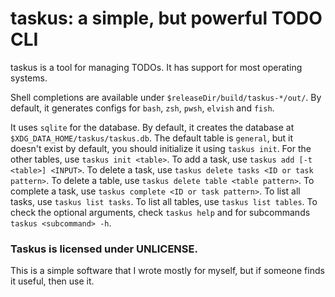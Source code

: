 # taskus: a simple, but powerful TODO CLI

taskus is a tool for managing TODOs. It has support for most operating systems.

Shell completions are available under `$releaseDir/build/taskus-*/out/`. By default, it generates configs for `bash`, `zsh`, `pwsh`, `elvish` and `fish`.

It uses `sqlite` for the database. By default, it creates the database at `$XDG_DATA_HOME/taskus/taskus.db`.
The default table is `general`, but it doesn't exist by default, you should initialize it using `taskus init`.
For the other tables, use `taskus init <table>`.
To add a task, use `taskus add [-t <table>] <INPUT>`.
To delete a task, use `taskus delete tasks <ID or task pattern>`.
To delete a table, use `taskus delete table <table pattern>`.
To complete a task, use `taskus complete <ID or task pattern>`.
To list all tasks, use `taskus list tasks`.
To list all tables, use `taskus list tables`.
To check the optional arguments, check `taskus help` and for subcommands `taskus <subcommand> -h`.

### Taskus is licensed under UNLICENSE.

This is a simple software that I wrote mostly for myself, but if someone finds it useful, then use it.